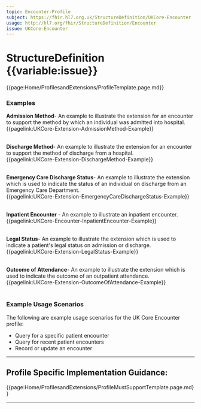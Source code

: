 ```yaml
---
topic: Encounter-Profile
subject: https://fhir.hl7.org.uk/StructureDefinition/UKCore-Encounter
usage: http://hl7.org/fhir/StructureDefinition/Encounter
issue: UKCore-Encounter
---
```

# StructureDefinition {{variable:issue}}

<nocheck>
{{page:Home/ProfilesandExtensions/ProfileTemplate.page.md}}

<div id="Examples" class="tabcontent">
  <h3>Examples</h3>

  <b>Admission Method</b>- An example to illustrate the extension for an encounter to support the method by which an individual was admitted into hospital.<br>
  {{pagelink:UKCore-Extension-AdmissionMethod-Example}}
  <br><br>

  <b>Discharge Method</b>- An example to illustrate the extension for an encounter to support the method of discharge from a hospital.<br>
  {{pagelink:UKCore-Extension-DischargeMethod-Example}}
  <br><br>

  <b>Emergency Care Discharge Status</b>- An example to illustrate the extension which is used to indicate the status of an individual on discharge from an Emergency Care Department.<br>
  {{pagelink:UKCore-Extension-EmergencyCareDischargeStatus-Example}}
  <br><br>

<b>Inpatient Encounter</b> - An example to illustrate an inpatient encounter.
<br>{{pagelink:UKCore-Encounter-InpatientEncounter-Example}}
  <br><br>

  <b>Legal Status</b>- An example to illustrate the extension which is used to indicate a patient's legal status on admission or discharge.<br>
  {{pagelink:UKCore-Extension-LegalStatus-Example}}
  <br><br>
  
  <b>Outcome of Attendance</b>- An example to illustrate the extension which is used to indicate the outcome of an outpatient attendance.<br>
  {{pagelink:UKCore-Extension-OutcomeOfAttendance-Example}}
  <br><br>
</div>
</nocheck>


<div id="ProfileGuidance">

### Example Usage Scenarios ###
The following are example usage scenarios for the UK Core Encounter profile:

- Query for a specific patient encounter
- Query for recent patient encounters
- Record or update an encounter

<hr class="thickline">

## Profile Specific Implementation Guidance: ##

{{page:Home/ProfilesandExtensions/ProfileMustSupportTemplate.page.md}}

</div>

---